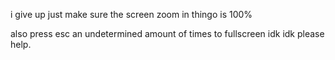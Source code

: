 i give up just make sure the screen zoom in thingo is 100%

also press esc an undetermined amount of times to fullscreen idk idk please help.
